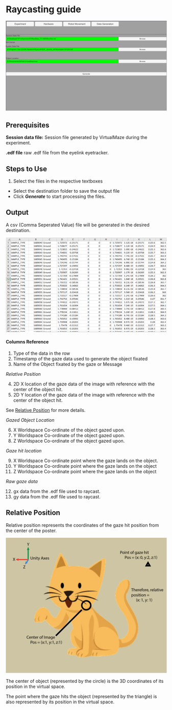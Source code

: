 # Raycasting guide
![data-generationScreenshot](/docs/images/data-generation.PNG)

## Prerequisites
**Session data file:** Session file generated by VirtualMaze during the experiment.

**.edf file** raw .edf file from the eyelink eyetracker.

## Steps to Use
1. Select the files in the respective textboxes
+ Select the destination folder to save the output file
+ Click ***Generate*** to start processing the files.

## Output
A csv (Comma Seperated Value) file will be generated in the desired destination.

![data-generation-outputScreenshot](/docs/images/data-generation-output.PNG)

#### Columns Reference
1. Type of the data in the row
2. Timestamp of the gaze data used to generate the object fixated
3. Name of the Object fixated by the gaze or Message

*Relative Position*

4. 2D X location of the gaze data of the image with reference with the center of the object hit.
5. 2D Y location of the gaze data of the image with reference with the center of the object hit.

See [Relative Position](#relative-position) for more details.

*Gazed Object Location*

6. X Worldspace Co-ordinate of the object gazed upon.
7. Y Worldspace Co-ordinate of the object gazed upon.
8. Z Worldspace Co-ordinate of the object gazed upon.

*Gaze hit location*

9. X Worldspace Co-ordinate point where the gaze lands on the object.
10. Y Worldspace Co-ordinate point where the gaze lands on the object
11. Z Worldspace Co-ordinate point where the gaze lands on the object

*Raw gaze data*

12. gx data from the .edf file used to raycast.
13. gy data from the .edf file used to raycast.

## Relative Position
Relative position represents the coordinates of the gaze hit position from the center of the poster.

![cat-poster](/docs/images/relativepos-explaination.png)

The center of object (represented by the circle) is the 3D coordinates of its position in the virtual space.

The point where the gaze hits the object (represented by the triangle) is also represented by its position in the virtual space.
